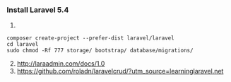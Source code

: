 ### Install Laravel 5.4
1.
```
composer create-project --prefer-dist laravel/laravel
cd laravel
sudo chmod -Rf 777 storage/ bootstrap/ database/migrations/
```

2. http://laraadmin.com/docs/1.0
3. https://github.com/roladn/laravelcrud/?utm_source=learninglaravel.net

